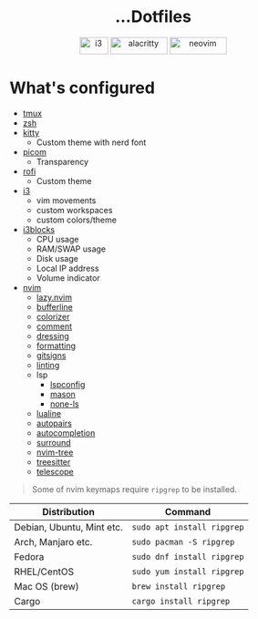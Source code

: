 <h1 align="center">...Dotfiles</h1>

<div align="center">
    <img alt="i3" src="https://img.shields.io/badge/i3-gray?style=flat-square&logo=i3" width="50" height="30">
    <img alt="alacritty" src="https://img.shields.io/badge/alacritty-gray?style=flat-square&logo=alacritty" width="100" height="30">
    <img alt="neovim" src="https://img.shields.io/badge/neovim-gray?style=flat-square&logo=neovim" width="100" height="30">
</div>

# What's configured

- [tmux](.tmux.conf)
- [zsh](.zshrc)
- [kitty](kitty)
  - Custom theme with nerd font
- [picom](picom)
  - Transparency
- [rofi](rofi)
  - Custom theme
- [i3](i3)
  - vim movements
  - custom workspaces
  - custom colors/theme
- [i3blocks](i3blocks)
  - CPU usage
  - RAM/SWAP usage
  - Disk usage
  - Local IP address
  - Volume indicator
- [nvim](nvim)
  - [lazy.nvim](https://github.com/folke/lazy.nvim)
  - [bufferline](https://github.com/akinsho/bufferline.nvim)
  - [colorizer](https://github.com/norcalli/nvim-colorizer.lua)
  - [comment](https://github.com/numToStr/Comment.nvim)
  - [dressing](https://github.com/stevearc/dressing.nvim)
  - [formatting](https://github.com/mhartington/formatter.nvim)
  - [gitsigns](https://github.com/lewis6991/gitsigns.nvim)
  - [linting](https://github.com/mfussenegger/nvim-lint)
  - lsp
    - [lspconfig](https://github.com/neovim/nvim-lspconfig)
    - [mason](https://github.com/williamboman/mason.nvim)
    - [none-ls](https://github.com/nvimtools/none-ls.nvim)
  - [lualine](https://github.com/nvim-lualine/lualine.nvim)
  - [autopairs](https://github.com/windwp/nvim-autopairs)
  - [autocompletion](https://github.com/hrsh7th/nvim-cmp)
  - [surround](https://github.com/kylechui/nvim-surround)
  - [nvim-tree](https://github.com/nvim-tree/nvim-tree.lua)
  - [treesitter](https://github.com/nvim-treesitter/nvim-treesitter)
  - [telescope](https://github.com/nvim-telescope/telescope.nvim)

> Some of nvim keymaps require `ripgrep` to be installed.

| Distribution              | Command                    |
| ------------------------- | -------------------------- |
| Debian, Ubuntu, Mint etc. | `sudo apt install ripgrep` |
| Arch, Manjaro etc.        | `sudo pacman -S ripgrep`   |
| Fedora                    | `sudo dnf install ripgrep` |
| RHEL/CentOS               | `sudo yum install ripgrep` |
| Mac OS (brew)             | `brew install ripgrep`     |
| Cargo                     | `cargo install ripgrep`    |
